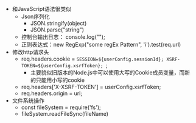 * 和JavaScript语法很类似
    * Json序列化
        * JSON.stringify(object)
        * JSON.parse("string")
    * 控制台输出日志： console.log("");
    * 正则表达式：new RegExp("some regEx Pattern", 'i').test(req.url)
* 修改http请求头
    * req.headers.cookie = `SESSION=${userConfig.sessionId}; XSRF-TOKEN=${userConfig.xsrfToken}; `;
        * 主要貌似旧版本的Node.js中可以使用大写的Cookie成员变量，而新的只能用小写的cookie
    * req.headers['X-XSRF-TOKEN'] = userConfig.xsrfToken;
    * req.headers.origin = url;
* 文件系统操作
    * const fileSystem = require('fs');
    * fileSystem.readFileSync(fileName)